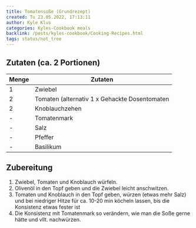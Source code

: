 ```yaml
---
title: Tomatensoße (Grundrezept)
created: Tu 23.05.2022, 17:13:11
author: Kyle Klus
categories: Kyles-Cookbook meals
backlink: /posts/kyles-cookbook/Cooking-Recipes.html
tags: status/not_tree
---
```


## Zutaten (ca. 2 Portionen)

| Menge            | Zutaten                                       |
| ---------------- | --------------------------------------------- |
| 1                | Zwiebel                                       |
| 2                | Tomaten (alternativ 1 x Gehackte Dosentomaten |
| 2                | Knoblauchzehen                                |
| -                | Tomatenmark                                   |
| -                | Salz                                          |
| -                | Pfeffer                                       |
| -                | Basilikum                                     |

## Zubereitung

1. Zwiebel, Tomaten und Knoblauch würfeln.
2. Olivenöl in den Topf geben und die Zwiebel leicht anschwitzen.
3. Tomaten und Knoblauch in den Topf geben, würzen (etwas mehr Salz) und bei niedriger Hitze für ca. 10-20 min köcheln lassen, bis die Konsistenz etwas fester ist
4. Die Konsistenz mit Tomatenmark so verändern, wie man die Soße gerne hätte und vllt. nachwürzen.
